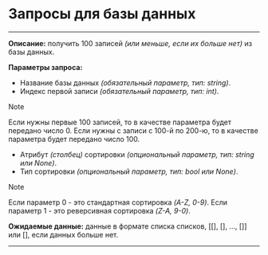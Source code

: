 # Запросы для базы данных
---
**Описание:** получить 100 записей *(или меньше, если их больше нет)* из базы данных.

**Параметры запроса:** 
- Название базы данных *(обязательный параметр, тип: string)*.
- Индекс первой записи *(обязательный параметр, тип: int)*.
> [!NOTE]
> Если нужны первые 100 записей, то в качестве параметра будет передано число 0.
> Если нужны с записи с 100-й по 200-ю, то в качестве параметра будет передано число 100.
- Атрибут *(столбец)* сортировки *(опциональный параметр, тип: string или None)*.
- Тип сортировки *(опциональный параметр, тип: bool или None)*.
> [!NOTE]
> Если параметр 0 - это стандартная сортировка *(A-Z, 0-9)*.
> Если параметр 1 - это реверсивная сортировка *(Z-A, 9-0)*.

**Ожидаемые данные:** данные в формате списка списков, [[], [], ..., []] или [], если данных больше нет.

---
